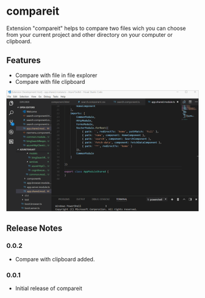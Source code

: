 # compareit

Extension "compareit" helps to compare two files wich you can choose from your current project and other directory on your computer or clipboard.

## Features

- Compare with file in file explorer
- Compare with file clipboard

![demo](images/compareit.gif)

## Release Notes

### 0.0.2

- Compare with clipboard added.

### 0.0.1

- Initial release of compareit

